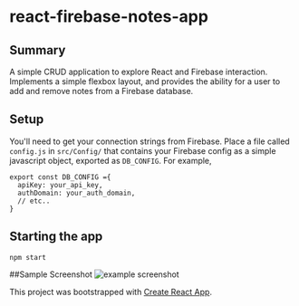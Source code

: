# react-firebase-notes-app
## Summary
A simple CRUD application to explore React and Firebase interaction. Implements a simple flexbox layout, and provides the ability for a user to add and remove notes from a Firebase database.

## Setup
You'll need to get your connection strings from Firebase. Place a file called `config.js` in `src/Config/` that contains your Firebase config as a simple javascript object, exported as `DB_CONFIG`. For example,

```
export const DB_CONFIG ={
  apiKey: your_api_key,
  authDomain: your_auth_domain,
  // etc..
}
```

## Starting the app
`npm start`

##Sample Screenshot
![example screenshot](https://github.com/wesdoyle/react-firebase-notes-app/blob/master/src/app.JPG)



This project was bootstrapped with [Create React App](https://github.com/facebookincubator/create-react-app).
